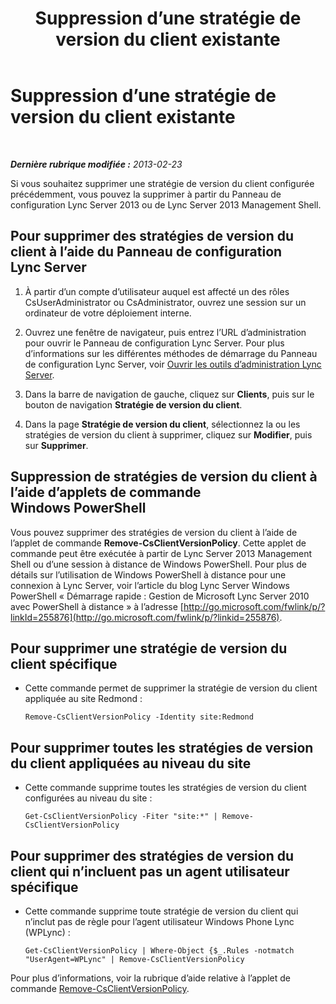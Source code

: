 ﻿---
title: Suppression d’une stratégie de version du client existante
TOCTitle: Suppression d’une stratégie de version du client existante
ms:assetid: b88aaa25-97ff-4eb6-bd34-b97332cd6890
ms:mtpsurl: https://technet.microsoft.com/fr-fr/library/JJ923064(v=OCS.15)
ms:contentKeyID: 53095506
ms.date: 05/20/2016
mtps_version: v=OCS.15
ms.translationtype: HT
---

# Suppression d’une stratégie de version du client existante

 

_**Dernière rubrique modifiée :** 2013-02-23_

Si vous souhaitez supprimer une stratégie de version du client configurée précédemment, vous pouvez la supprimer à partir du Panneau de configuration Lync Server 2013 ou de Lync Server 2013 Management Shell.

## Pour supprimer des stratégies de version du client à l’aide du Panneau de configuration Lync Server

1.  À partir d’un compte d’utilisateur auquel est affecté un des rôles CsUserAdministrator ou CsAdministrator, ouvrez une session sur un ordinateur de votre déploiement interne.

2.  Ouvrez une fenêtre de navigateur, puis entrez l’URL d’administration pour ouvrir le Panneau de configuration Lync Server. Pour plus d’informations sur les différentes méthodes de démarrage du Panneau de configuration Lync Server, voir [Ouvrir les outils d’administration Lync Server](lync-server-2013-open-lync-server-administrative-tools.md).

3.  Dans la barre de navigation de gauche, cliquez sur **Clients**, puis sur le bouton de navigation **Stratégie de version du client**.

4.  Dans la page **Stratégie de version du client**, sélectionnez la ou les stratégies de version du client à supprimer, cliquez sur **Modifier**, puis sur **Supprimer**.

## Suppression de stratégies de version du client à l’aide d’applets de commande Windows PowerShell

Vous pouvez supprimer des stratégies de version du client à l’aide de l’applet de commande **Remove-CsClientVersionPolicy**. Cette applet de commande peut être exécutée à partir de Lync Server 2013 Management Shell ou d’une session à distance de Windows PowerShell. Pour plus de détails sur l’utilisation de Windows PowerShell à distance pour une connexion à Lync Server, voir l’article du blog Lync Server Windows PowerShell « Démarrage rapide : Gestion de Microsoft Lync Server 2010 avec PowerShell à distance » à l’adresse [http://go.microsoft.com/fwlink/p/?linkId=255876](http://go.microsoft.com/fwlink/p/?linkid=255876).

## Pour supprimer une stratégie de version du client spécifique

  - Cette commande permet de supprimer la stratégie de version du client appliquée au site Redmond :
    
        Remove-CsClientVersionPolicy -Identity site:Redmond

## Pour supprimer toutes les stratégies de version du client appliquées au niveau du site

  - Cette commande supprime toutes les stratégies de version du client configurées au niveau du site :
    
        Get-CsClientVersionPolicy -Fiter "site:*" | Remove-CsClientVersionPolicy

## Pour supprimer des stratégies de version du client qui n’incluent pas un agent utilisateur spécifique

  - Cette commande supprime toute stratégie de version du client qui n’inclut pas de règle pour l’agent utilisateur Windows Phone Lync (WPLync) :
    
        Get-CsClientVersionPolicy | Where-Object {$_.Rules -notmatch "UserAgent=WPLync" | Remove-CsClientVersionPolicy

Pour plus d’informations, voir la rubrique d’aide relative à l’applet de commande [Remove-CsClientVersionPolicy](remove-csclientversionpolicy.md).

